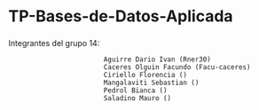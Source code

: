 # TP-Bases-de-Datos-Aplicada
###
Integrantes del grupo 14:

                            Aguirre Dario Ivan (Rner30)
                            Caceres Olguin Facundo (Facu-caceres)
                            Ciriello Florencia ()
                            Mangalaviti Sebastian ()
                            Pedrol Bianca ()
                            Saladino Mauro ()

